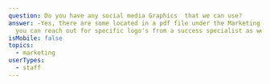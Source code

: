```yaml
---
question: Do you have any social media Graphics  that we can use?
answer: -Yes, there are some located in a pdf file under the Marketing tab or
  you can reach out for specific logo's from a success specialist as well.
isMobile: false
topics:
  - marketing
userTypes:
  - staff
---
```

